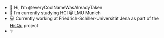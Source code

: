 - 👋 Hi, I’m @everyCoolNameWasAlreadyTaken
- 🌱 I’m currently studying HCI @ LMU Munich
- :computer: Currently working at Friedrich-Schiller-Universität Jena as part of the [HisQu](https://github.com/HisQu) project
- ✨

<!---
everyCoolNameWasAlreadyTaken/everyCoolNameWasAlreadyTaken is a ✨ special ✨ repository because its `README.md` (this file) appears on your GitHub profile.
You can click the Preview link to take a look at your changes.
--->
